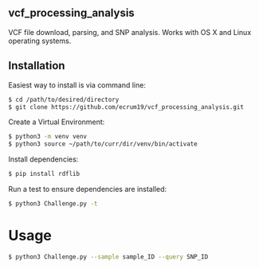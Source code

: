 ## vcf_processing_analysis
VCF file download, parsing, and SNP analysis. Works with OS X and Linux operating systems.


## Installation
Easiest way to install is via command line:

```Bash
$ cd /path/to/desired/directory
$ git clone https://github.com/ecrum19/vcf_processing_analysis.git
```

Create a Virtual Environment:
```Bash
$ python3 -m venv venv
$ python3 source ~/path/to/curr/dir/venv/bin/activate
```

Install dependencies:
```Bash
$ pip install rdflib
```

Run a test to ensure dependencies are installed:
```Bash
$ python3 Challenge.py -t
```

# Usage
```Bash
$ python3 Challenge.py --sample sample_ID --query SNP_ID 
```

